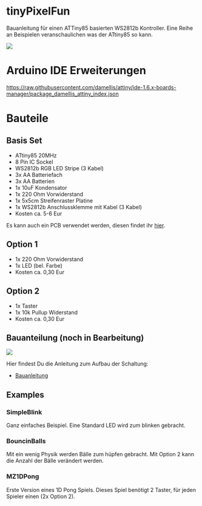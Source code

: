# tinyPixelFun
Bauanleitung für einen ATTiny85 basierten WS2812b Kontroller. Eine Reihe an Beispielen veranschaulichen was der ATtiny85 so kann.

![](./img/led-stripe.png)

# Arduino IDE Erweiterungen

https://raw.githubusercontent.com/damellis/attiny/ide-1.6.x-boards-manager/package_damellis_attiny_index.json

# Bauteile

## Basis Set

* ATtiny85 20MHz
* 8 Pin IC Sockel
* WS2812b RGB LED Stripe (3 Kabel)
* 3x AA Batteriefach
* 3x AA Batterien
* 1x 10uF Kondensator
* 1x 220 Ohm Vorwiderstand
* 1x 5x5cm Streifenraster Platine 
* 1x WS2812b Anschlussklemme mit Kabel (3 Kabel)
* Kosten ca. 5-6 Eur

Es kann auch ein PCB verwendet werden, diesen findet ihr [hier](https://aisler.net/dermicha770/sandbox/t85-eeae15d1-f48c-4a13-b2ec-17ab43637273).

## Option 1
* 1x 220 Ohm Vorwiderstand
* 1x LED (bel. Farbe)
* Kosten ca. 0,30 Eur

## Option 2
* 1x Taster
* 1x 10k Pullup Widerstand 
* Kosten ca. 0,30 Eur

## Bauanteilung (noch in Bearbeitung)

![](./img/led-stripe-2.jpg)

Hier findest Du die Anleitung zum Aufbau der Schaltung:
* [Bauanleitung](https://github.com/dermicha/tinyPixelFun/blob/master/Bauanleitung/TinyPixelFun_Bauanleitung.odp)

## Examples

### SimpleBlink 

Ganz einfaches Beispiel. Eine Standard LED wird zum blinken gebracht. 

### BouncinBalls

Mit ein wenig Physik werden Bälle zum hüpfen gebracht. Mit Option 2 kann die Anzahl der Bälle verändert werden.

### MZ1DPong

Erste Version eines 1D Pong Spiels. Dieses Spiel benötigt 2 Taster, für jeden Spieler einen (2x Option 2).  
